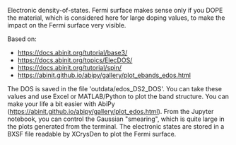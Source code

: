 Electronic density-of-states. Fermi surface makes sense only if you DOPE the
material, which is considered here for large doping values, to make the impact
on the Fermi surface very visible.

Based on:
- https://docs.abinit.org/tutorial/base3/
- https://docs.abinit.org/topics/ElecDOS/
- https://docs.abinit.org/tutorial/spin/
- https://abinit.github.io/abipy/gallery/plot_ebands_edos.html

The DOS is saved in the file 'outdata/edos_DS2_DOS'. You can take these values and
use Excel or MATLAB/Python to plot the band structure. You can make your life a bit easier with AbiPy
(https://abinit.github.io/abipy/gallery/plot_edos.html). From the Jupyter
notebook, you can control the Gaussian "smearing", which is quite large in the
plots generated from the terminal. The electronic states are stored in a BXSF
file readable by XCrysDen to plot the Fermi surface.
